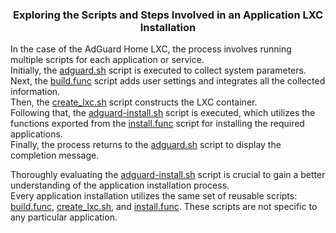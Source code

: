 <h3><div align="center">Exploring the Scripts and Steps Involved in an Application LXC Installation</div></h3>

In the case of the AdGuard Home LXC, the process involves running multiple scripts for each application or service.<br>
Initially, the [adguard.sh](https://github.com/tteck/Proxmox/blob/main/ct/adguard.sh) script is executed to collect system parameters.<br>
Next, the [build.func](https://github.com/tteck/Proxmox/blob/main/misc/build.func) script adds user settings and integrates all the collected information.<br>
Then, the [create_lxc.sh](https://github.com/tteck/Proxmox/blob/main/ct/create_lxc.sh) script constructs the LXC container.<br>
Following that, the [adguard-install.sh](https://github.com/tteck/Proxmox/blob/main/install/adguard-install.sh) script is executed, which utilizes the functions exported from the [install.func](https://github.com/tteck/Proxmox/blob/main/misc/install.func) script for installing the required applications.<br>
Finally, the process returns to the [adguard.sh](https://github.com/tteck/Proxmox/blob/main/ct/adguard.sh) script to display the completion message.<br>

Thoroughly evaluating the [adguard-install.sh](https://github.com/tteck/Proxmox/blob/main/install/adguard-install.sh) script is crucial to gain a better understanding of the application installation process.<br>
Every application installation utilizes the same set of reusable scripts: [build.func](https://github.com/tteck/Proxmox/blob/main/misc/build.func), [create_lxc.sh](https://github.com/tteck/Proxmox/blob/main/ct/create_lxc.sh), and [install.func](https://github.com/tteck/Proxmox/blob/main/misc/install.func). These scripts are not specific to any particular application.<br>
